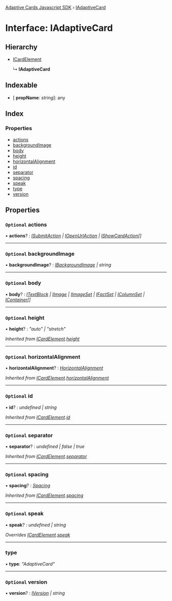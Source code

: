 [Adaptive Cards Javascript SDK](../README.md) › [IAdaptiveCard](iadaptivecard.md)

# Interface: IAdaptiveCard

## Hierarchy

* [ICardElement](icardelement.md)

  ↳ **IAdaptiveCard**

## Indexable

* \[ **propName**: *string*\]: any

## Index

### Properties

* [actions](iadaptivecard.md#optional-actions)
* [backgroundImage](iadaptivecard.md#optional-backgroundimage)
* [body](iadaptivecard.md#optional-body)
* [height](iadaptivecard.md#optional-height)
* [horizontalAlignment](iadaptivecard.md#optional-horizontalalignment)
* [id](iadaptivecard.md#optional-id)
* [separator](iadaptivecard.md#optional-separator)
* [spacing](iadaptivecard.md#optional-spacing)
* [speak](iadaptivecard.md#optional-speak)
* [type](iadaptivecard.md#type)
* [version](iadaptivecard.md#optional-version)

## Properties

### `Optional` actions

• **actions**? : *[ISubmitAction](isubmitaction.md) | [IOpenUrlAction](iopenurlaction.md) | [IShowCardAction](ishowcardaction.md)[]*

___

### `Optional` backgroundImage

• **backgroundImage**? : *[IBackgroundImage](ibackgroundimage.md) | string*

___

### `Optional` body

• **body**? : *[ITextBlock](itextblock.md) | [IImage](iimage.md) | [IImageSet](iimageset.md) | [IFactSet](ifactset.md) | [IColumnSet](icolumnset.md) | [IContainer](icontainer.md)[]*

___

### `Optional` height

• **height**? : *"auto" | "stretch"*

*Inherited from [ICardElement](icardelement.md).[height](icardelement.md#optional-height)*

___

### `Optional` horizontalAlignment

• **horizontalAlignment**? : *[HorizontalAlignment](../enums/horizontalalignment.md)*

*Inherited from [ICardElement](icardelement.md).[horizontalAlignment](icardelement.md#optional-horizontalalignment)*

___

### `Optional` id

• **id**? : *undefined | string*

*Inherited from [ICardElement](icardelement.md).[id](icardelement.md#optional-id)*

___

### `Optional` separator

• **separator**? : *undefined | false | true*

*Inherited from [ICardElement](icardelement.md).[separator](icardelement.md#optional-separator)*

___

### `Optional` spacing

• **spacing**? : *[Spacing](../enums/spacing.md)*

*Inherited from [ICardElement](icardelement.md).[spacing](icardelement.md#optional-spacing)*

___

### `Optional` speak

• **speak**? : *undefined | string*

*Overrides [ICardElement](icardelement.md).[speak](icardelement.md#optional-speak)*

___

###  type

• **type**: *"AdaptiveCard"*

___

### `Optional` version

• **version**? : *[IVersion](iversion.md) | string*
